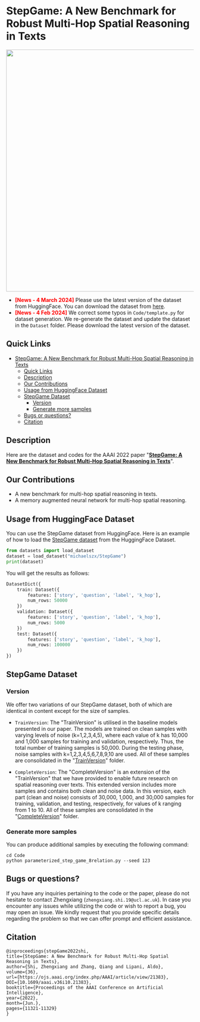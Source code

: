 # StepGame: A New Benchmark for Robust Multi-Hop Spatial Reasoning in Texts

<p align="center">
  <a><img src="Figure/FrontExample.png" width="650"></a>
  <br />
</p>

- **<span style="color:red;">[News - 4 March 2024]</span>** Please use the latest version of the dataset from HuggingFace. You can download the dataset from [here](https://huggingface.co/datasets/michaelszx/StepGame).
- **<span style="color:red;">[News - 4 Feb 2024]</span>** We correct some typos in `Code/template.py` for dataset generation. We re-generate the dataset and update the dataset in the `Dataset` folder. Please download the latest version of the dataset.

## Quick Links
- [StepGame: A New Benchmark for Robust Multi-Hop Spatial Reasoning in Texts](#stepgame-a-new-benchmark-for-robust-multi-hop-spatial-reasoning-in-texts)
  - [Quick Links](#quick-links)
  - [Description](#description)
  - [Our Contributions](#our-contributions)
  - [Usage from HuggingFace Dataset](#usage-from-huggingface-dataset)
  - [StepGame Dataset](#stepgame-dataset)
    - [Version](#version)
    - [Generate more samples](#generate-more-samples)
  - [Bugs or questions?](#bugs-or-questions)
  - [Citation](#citation)

## Description
Here are the dataset and codes for the AAAI 2022 paper "[**StepGame: A New Benchmark for Robust Multi-Hop Spatial Reasoning in Texts**](https://ojs.aaai.org/index.php/AAAI/article/view/21383)".

## Our Contributions
* A new benchmark for multi-hop spatial reasoning in texts.
* A memory augmented neural network for multi-hop spatial reasoning.

## Usage from HuggingFace Dataset
You can use the StepGame dataset from HuggingFace. Here is an example of how to load the [StepGame dataset](https://huggingface.co/datasets/michaelszx/StepGame) from the HuggingFace Dataset.
```python
from datasets import load_dataset
dataset = load_dataset("michaelszx/StepGame")
print(dataset)
```
You will get the results as follows:
```python
DatasetDict({
    train: Dataset({
        features: ['story', 'question', 'label', 'k_hop'],
        num_rows: 50000
    })
    validation: Dataset({
        features: ['story', 'question', 'label', 'k_hop'],
        num_rows: 5000
    })
    test: Dataset({
        features: ['story', 'question', 'label', 'k_hop'],
        num_rows: 100000
    })
})
```

## StepGame Dataset
### Version
We offer two variations of our StepGame dataset, both of which are identical in content except for the size of samples.
- `TrainVersion`: The "TrainVersion" is utilised in the baseline models presented in our paper. The models are trained on clean samples with varying levels of noise (k=1,2,3,4,5), where each value of k has 10,000 and 1,000 samples for training and validation, respectively. Thus, the total number of training samples is 50,000. During the testing phase, noise samples with k=1,2,3,4,5,6,7,8,9,10 are used. All of these samples are consolidated in the "[TrainVersion](Dataset/TrainVersion)" folder.

- `CompleteVersion`: The "CompleteVersion" is an extension of the "TrainVersion" that we have provided to enable future research on spatial reasoning over texts. This extended version includes more samples and contains both clean and noise data. In this version, each part (clean and noise) consists of 30,000, 1,000, and 30,000 samples for training, validation, and testing, respectively, for values of k ranging from 1 to 10. All of these samples are consolidated in the "[CompleteVersion](Dataset/CompleteVersion)" folder.

### Generate more samples
You can produce additional samples by executing the following command:
```
cd Code
python parameterized_step_game_8relation.py --seed 123
```

## Bugs or questions?
If you have any inquiries pertaining to the code or the paper, please do not hesitate to contact Zhengxiang (`zhengxiang.shi.19@ucl.ac.uk`). In case you encounter any issues while utilizing the code or wish to report a bug, you may open an issue. We kindly request that you provide specific details regarding the problem so that we can offer prompt and efficient assistance.

## Citation
```
@inproceedings{stepGame2022shi,
title={StepGame: A New Benchmark for Robust Multi-Hop Spatial Reasoning in Texts},
author={Shi, Zhengxiang and Zhang, Qiang and Lipani, Aldo},
volume={36},
url={https://ojs.aaai.org/index.php/AAAI/article/view/21383},
DOI={10.1609/aaai.v36i10.21383}, 
booktitle={Proceedings of the AAAI Conference on Artificial Intelligence},
year={2022},
month={Jun.},
pages={11321-11329}
}
```

